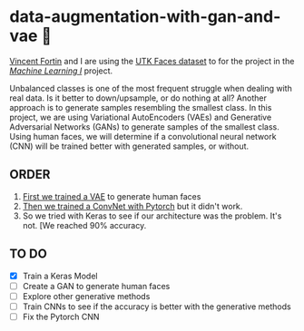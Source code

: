 # data-augmentation-with-gan-and-vae :100:

[Vincent Fortin](https://github.com/vincentfortin) and I are using the [UTK Faces dataset](http://aicip.eecs.utk.edu/wiki/UTKFace) to for the project in the [_Machine Learning I_](https://www.hec.ca/en/courses/detail/?cours=MATH80629A) project. 

Unbalanced classes is one of the most frequent struggle when dealing with real data. Is it better to down/upsample, or do nothing at all? Another approach is to generate samples resembling the smallest class. In this project, we are using Variational AutoEncoders (VAEs) and Generative Adversarial Networks (GANs) to generate samples of the smallest class. Using human faces, we will determine if a convolutional neural network (CNN) will be trained better with generated samples, or without.  

## ORDER
1. [First we trained a VAE](https://github.com/nicolas-gervais/data-augmentation-with-gan-and-vae/blob/master/Variational%20Auto%20Encoder%20on%20Human%20Faces.ipynb) to generate human faces
2. [Then we trained a ConvNet with Pytorch](https://github.com/nicolas-gervais/data-augmentation-with-gan-and-vae/blob/master/Pytorch%20ConvNet%20Distinguishing%20Men%20and%20Women.ipynb) but it didn't work.
3. So we tried with Keras to see if our architecture was the problem. It's not. [We reached 90% accuracy[](https://github.com/nicolas-gervais/data-augmentation-with-gan-and-vae/blob/master/Keras%20CNN%20Benchmark.ipynb). 
## TO DO
- [x] Train a Keras Model
- [ ] Create a GAN to generate human faces
- [ ] Explore other generative methods
- [ ] Train CNNs to see if the accuracy is better with the generative methods
- [ ] Fix the Pytorch CNN
